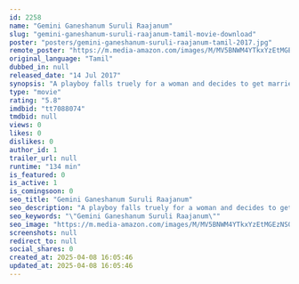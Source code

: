 ```yaml
---
id: 2258
name: "Gemini Ganeshanum Suruli Raajanum"
slug: "gemini-ganeshanum-suruli-raajanum-tamil-movie-download"
poster: "posters/gemini-ganeshanum-suruli-raajanum-tamil-2017.jpg"
remote_poster: "https://m.media-amazon.com/images/M/MV5BNWM4YTkxYzEtMGEzNS00NzkwLWExMTItZTYxNjI0Mzg2YTY2XkEyXkFqcGc@._V1_SX300.jpg"
original_language: "Tamil"
dubbed_in: null
released_date: "14 Jul 2017"
synopsis: "A playboy falls truely for a woman and decides to get married to her. She puts forth an uphill task for him - to confront his ex-flames."
type: "movie"
rating: "5.8"
imdbid: "tt7088074"
tmdbid: null
views: 0
likes: 0
dislikes: 0
author_id: 1
trailer_url: null
runtime: "134 min"
is_featured: 0
is_active: 1
is_comingsoon: 0
seo_title: "Gemini Ganeshanum Suruli Raajanum"
seo_description: "A playboy falls truely for a woman and decides to get married to her. She puts forth an uphill task for him - to confront his ex-flames."
seo_keywords: "\"Gemini Ganeshanum Suruli Raajanum\""
seo_image: "https://m.media-amazon.com/images/M/MV5BNWM4YTkxYzEtMGEzNS00NzkwLWExMTItZTYxNjI0Mzg2YTY2XkEyXkFqcGc@._V1_SX300.jpg"
screenshots: null
redirect_to: null
social_shares: 0
created_at: 2025-04-08 16:05:46
updated_at: 2025-04-08 16:05:46
---
```


